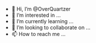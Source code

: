 - 👋 Hi, I’m @OverQuartzer
- 👀 I’m interested in ...
- 🌱 I’m currently learning ...
- 💞️ I’m looking to collaborate on ...
- 📫 How to reach me ...

<!---
OverQuartzer/OverQuartzer is a ✨ special ✨ repository because its `README.md` (this file) appears on your GitHub profile.
You can click the Preview link to take a look at your changes.
--->
